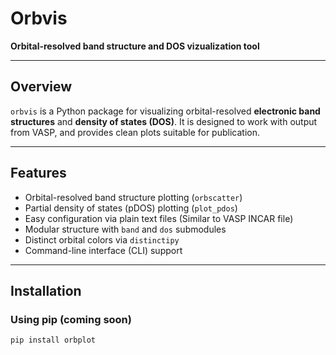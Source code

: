 # Orbvis

**Orbital-resolved band structure and DOS vizualization tool**

---

## Overview

`orbvis` is a Python package for visualizing orbital-resolved **electronic band structures** and **density of states (DOS)**. It is designed to work with output from VASP, and provides clean plots suitable for publication.

---

## Features

- Orbital-resolved band structure plotting (`orbscatter`)
- Partial density of states (pDOS) plotting (`plot_pdos`)
- Easy configuration via plain text files (Similar to VASP INCAR file)
- Modular structure with `band` and `dos` submodules
- Distinct orbital colors via `distinctipy`
- Command-line interface (CLI) support

---

## Installation

### Using pip (coming soon)

```bash
pip install orbplot